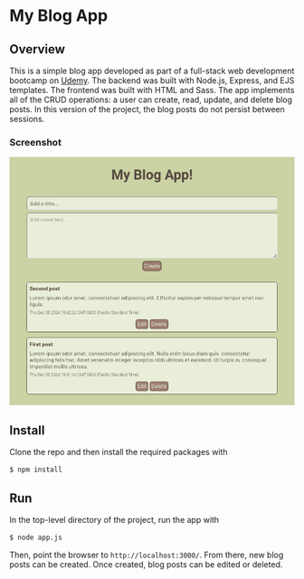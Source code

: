 # My Blog App

## Overview

This is a simple blog app developed as part of a full-stack web development
bootcamp on [Udemy](https://www.udemy.com/). The backend was built with 
Node.js, Express, and EJS templates. The frontend was built with HTML and 
Sass. The app implements all of the CRUD operations: a user can create, read, update, and delete blog posts. In this version of the project, the blog posts do not persist between sessions.

### Screenshot

![A screenshot of the app](public/images/screenshot.png)

## Install

Clone the repo and then install the required packages with 

```bash
$ npm install
```

## Run

In the top-level directory of the project, run the app with

```bash
$ node app.js
```

Then, point the browser to `http://localhost:3000/`. From there, new blog posts can be created. Once created, blog posts can be edited or deleted.